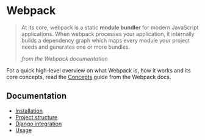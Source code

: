 # Webpack

> At its core, webpack is a static **module bundler** for modern JavaScript applications. When webpack processes your application, it internally builds a dependency graph which maps every module your project needs and generates one or more bundles.
> 
> *from the Webpack documentation*

For a quick high-level overview on what Webpack is, how it works and its core concepts, read the [Concepts](https://webpack.js.org/concepts/) guide from the Webpack docs.

## Documentation

* [Installation](installation.md)
* [Project structure](structure.md)
* [Django integration](django.md)
* [Usage](usage.md)
